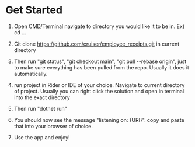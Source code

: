# Get Started

1. Open CMD/Terminal navigate to directory you would like it to be in. Ex) cd ...

2. Git clone https://github.com/cruiser/employee_receipts.git in current directory

3. Then run "git status", "git checkout main", "git pull --rebase origin", just to make sure everything has been pulled from the repo. Usually it does it automatically.

4. run project in Rider or IDE of your choice. Navigate to current directory of project. Usually you can right click the solution and open in terminal into the exact directory

5. Then run "dotnet run"

6. You should now see the message "listening on: {URI}". copy and paste that into your browser of choice.

7. Use the app and enjoy!
